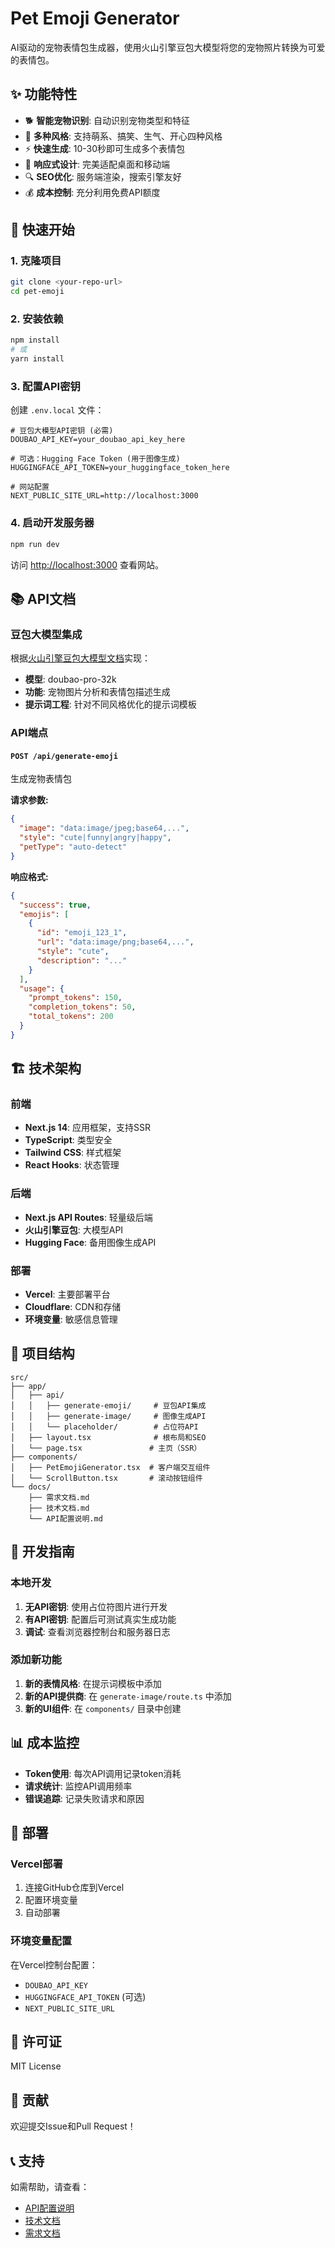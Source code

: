 # Pet Emoji Generator

AI驱动的宠物表情包生成器，使用火山引擎豆包大模型将您的宠物照片转换为可爱的表情包。

## ✨ 功能特性

- 🐕 **智能宠物识别**: 自动识别宠物类型和特征
- 🎨 **多种风格**: 支持萌系、搞笑、生气、开心四种风格
- ⚡ **快速生成**: 10-30秒即可生成多个表情包
- 📱 **响应式设计**: 完美适配桌面和移动端
- 🔍 **SEO优化**: 服务端渲染，搜索引擎友好
- 💰 **成本控制**: 充分利用免费API额度

## 🚀 快速开始

### 1. 克隆项目

```bash
git clone <your-repo-url>
cd pet-emoji
```

### 2. 安装依赖

```bash
npm install
# 或
yarn install
```

### 3. 配置API密钥

创建 `.env.local` 文件：

```env
# 豆包大模型API密钥 (必需)
DOUBAO_API_KEY=your_doubao_api_key_here

# 可选：Hugging Face Token (用于图像生成)
HUGGINGFACE_API_TOKEN=your_huggingface_token_here

# 网站配置
NEXT_PUBLIC_SITE_URL=http://localhost:3000
```

### 4. 启动开发服务器

```bash
npm run dev
```

访问 [http://localhost:3000](http://localhost:3000) 查看网站。

## 📚 API文档

### 豆包大模型集成

根据[火山引擎豆包大模型文档](https://www.volcengine.com/docs/82379/1541523)实现：

- **模型**: doubao-pro-32k
- **功能**: 宠物图片分析和表情包描述生成
- **提示词工程**: 针对不同风格优化的提示词模板

### API端点

#### `POST /api/generate-emoji`
生成宠物表情包

**请求参数:**
```json
{
  "image": "data:image/jpeg;base64,...",
  "style": "cute|funny|angry|happy",
  "petType": "auto-detect"
}
```

**响应格式:**
```json
{
  "success": true,
  "emojis": [
    {
      "id": "emoji_123_1",
      "url": "data:image/png;base64,...",
      "style": "cute",
      "description": "..."
    }
  ],
  "usage": {
    "prompt_tokens": 150,
    "completion_tokens": 50,
    "total_tokens": 200
  }
}
```

## 🏗️ 技术架构

### 前端
- **Next.js 14**: 应用框架，支持SSR
- **TypeScript**: 类型安全
- **Tailwind CSS**: 样式框架
- **React Hooks**: 状态管理

### 后端
- **Next.js API Routes**: 轻量级后端
- **火山引擎豆包**: 大模型API
- **Hugging Face**: 备用图像生成API

### 部署
- **Vercel**: 主要部署平台
- **Cloudflare**: CDN和存储
- **环境变量**: 敏感信息管理

## 📁 项目结构

```
src/
├── app/
│   ├── api/
│   │   ├── generate-emoji/     # 豆包API集成
│   │   ├── generate-image/     # 图像生成API
│   │   └── placeholder/        # 占位符API
│   ├── layout.tsx              # 根布局和SEO
│   └── page.tsx               # 主页（SSR）
├── components/
│   ├── PetEmojiGenerator.tsx  # 客户端交互组件
│   └── ScrollButton.tsx       # 滚动按钮组件
└── docs/
    ├── 需求文档.md
    ├── 技术文档.md
    └── API配置说明.md
```

## 🔧 开发指南

### 本地开发

1. **无API密钥**: 使用占位符图片进行开发
2. **有API密钥**: 配置后可测试真实生成功能
3. **调试**: 查看浏览器控制台和服务器日志

### 添加新功能

1. **新的表情风格**: 在提示词模板中添加
2. **新的API提供商**: 在 `generate-image/route.ts` 中添加
3. **新的UI组件**: 在 `components/` 目录中创建

## 📊 成本监控

- **Token使用**: 每次API调用记录token消耗
- **请求统计**: 监控API调用频率
- **错误追踪**: 记录失败请求和原因

## 🚀 部署

### Vercel部署

1. 连接GitHub仓库到Vercel
2. 配置环境变量
3. 自动部署

### 环境变量配置

在Vercel控制台配置：
- `DOUBAO_API_KEY`
- `HUGGINGFACE_API_TOKEN` (可选)
- `NEXT_PUBLIC_SITE_URL`

## 📝 许可证

MIT License

## 🤝 贡献

欢迎提交Issue和Pull Request！

## 📞 支持

如需帮助，请查看：
- [API配置说明](docs/API配置说明.md)
- [技术文档](docs/技术文档.md)
- [需求文档](docs/需求文档.md)
